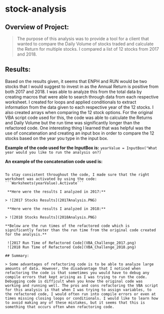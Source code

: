 # stock-analysis
## Overview of Project: 
> The purpose of this analysis was to provide a tool for a client that wanted to compare the Daily Volume of stocks traded and calculate the Return for multiple stocks. I compared a list of 12 stocks from 2017 and 2018. 

## Results: 

Based on the results given, it seems that ENPH and RUN would be two stocks that I would suggest to invest in as the Annual Return is positive from both 2017 and 2018. I was able to analyze this from the total data by creating macros that were able to search through data from each respective worksheet. I created for loops and applied conditionals to extract information from the data given to each respective year of the 12 stocks. I also created arrays when comparing the 12 stock options. For the original VBA script code used for this, the code was able to calculate the Returns and Daily Volume but the run time was significantly longer than the refactored code. One interesting thing I learned that was helpful was the use of concatenation and creating an input box in order to compare the 12 stocks based on the year you type in the input box. 

**Example of the code used for the InputBox is:**
```yearValue = InputBox("What year would you like to run the analysis on?)```

**An example of the concatenation code used is:**
```Range("A1").Value="All Stocks("+ yearValue +")"

To stay consistent throughout the code, I made sure that the right worksheet was activated by using the code: 
```Worksheets(yearValue).Activate```

 **Here were the results I analyzed in 2017:**

> ![2017 Stocks Results](2017Analysis.PNG)

 **Here were the results I analyzed in 2018:**

> ![2018 Stocks Results](2018Analysis.PNG)

**Below are the run times of the refactored code which is significantly faster than the run time from the original code created for the analysis.**

 ![2017 Run Time of Refactored Code](VBA_Challenge_2017.png)
 ![2018 Run Time of Refactored Code](VBA_Challenge_2018.png)

## Summary: 

> Some advantages of refactoring code is to be able to analyze large amounts of data. However, the disadvantage that I noticed when refactoring the code is that sometimes you would have to debug any compile errors that kept arising as I was trying to run the code. Debugging code is difficult when you know the original code was working and running well. The pros and cons refactoring the VBA script for this analysis is that when I was trying to assign variables, to the refactored code, I would often run into compile errors or even at times missing closing loops or conditionals. I would like to learn how to avoid making any of these mistakes, but it seems that this is something that occurs often when refactoring code. 
